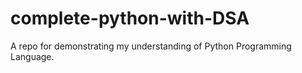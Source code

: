 # complete-python-with-DSA
A repo for demonstrating my understanding of Python Programming Language.
